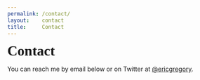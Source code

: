 ```yaml
---
permalink: /contact/
layout:    contact
title:     Contact
---
```


<span style="font-family: 'Raleway'; font-size: 24pt;"><strong>Contact</strong></span>
  
You can reach me by email below or on Twitter at <a href="https://twitter.com/ericgregory">@ericgregory</a>.
